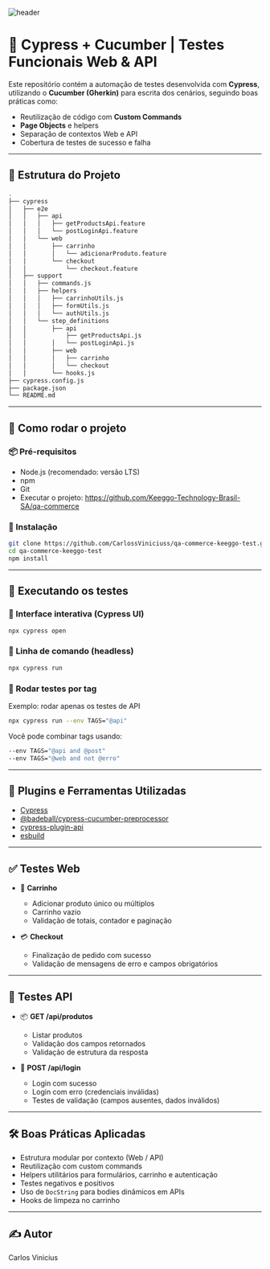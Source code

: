 ![header](https://capsule-render.vercel.app/api?type=waving&color=auto&height=300&section=header&text=Keeggo&fontSize=90&animation=fadeIn&fontAlignY=40)

# 🚀 Cypress + Cucumber | Testes Funcionais Web & API

Este repositório contém a automação de testes desenvolvida com **Cypress**, utilizando o **Cucumber (Gherkin)** para escrita dos cenários, seguindo boas práticas como:  
- Reutilização de código com **Custom Commands**  
- **Page Objects** e helpers  
- Separação de contextos Web e API  
- Cobertura de testes de sucesso e falha  

---

## 📁 Estrutura do Projeto

```bash
.
├── cypress
│   ├── e2e
│   │   ├── api
│   │   │   ├── getProductsApi.feature
│   │   │   └── postLoginApi.feature
│   │   └── web
│   │       ├── carrinho
│   │       │   └── adicionarProduto.feature
│   │       └── checkout
│   │           └── checkout.feature
│   ├── support
│   │   ├── commands.js
│   │   ├── helpers
│   │   │   ├── carrinhoUtils.js
│   │   │   ├── formUtils.js
│   │   │   └── authUtils.js
│   │   └── step_definitions
│   │       ├── api
│   │           ├── getProductsApi.js
│   │       │   └── postLoginApi.js
│   │       ├── web
│   │       │   ├── carrinho
│   │       │   └── checkout
│   │       └── hooks.js
├── cypress.config.js
├── package.json
└── README.md
```

---

## 🚀 Como rodar o projeto

### 📦 Pré-requisitos

- Node.js (recomendado: versão LTS)
- npm
- Git
- Executar o projeto: https://github.com/Keeggo-Technology-Brasil-SA/qa-commerce

### 🔧 Instalação

```bash
git clone https://github.com/CarlossViniciuss/qa-commerce-keeggo-test.git
cd qa-commerce-keeggo-test
npm install
```

---

## 🧪 Executando os testes

### 🔹 Interface interativa (Cypress UI)

```bash
npx cypress open
```

### 🔹 Linha de comando (headless)

```bash
npx cypress run
```

### 🔹 Rodar testes por tag

Exemplo: rodar apenas os testes de API

```bash
npx cypress run --env TAGS="@api"
```

Você pode combinar tags usando:
```bash
--env TAGS="@api and @post"
--env TAGS="@web and not @erro"
```

---

## 🧩 Plugins e Ferramentas Utilizadas

- [Cypress](https://www.cypress.io/)
- [@badeball/cypress-cucumber-preprocessor](https://github.com/badeball/cypress-cucumber-preprocessor)
- [cypress-plugin-api](https://github.com/filiphric/cypress-plugin-api)
- [esbuild](https://esbuild.github.io/)

---

## ✅ Testes Web

- 🛒 **Carrinho**  
  - Adicionar produto único ou múltiplos  
  - Carrinho vazio  
  - Validação de totais, contador e paginação

- 💳 **Checkout**  
  - Finalização de pedido com sucesso  
  - Validação de mensagens de erro e campos obrigatórios

---

## 🔁 Testes API

- 📦 **GET /api/produtos**  
  - Listar produtos  
  - Validação dos campos retornados  
  - Validação de estrutura da resposta

- 🔐 **POST /api/login**  
  - Login com sucesso  
  - Login com erro (credenciais inválidas)  
  - Testes de validação (campos ausentes, dados inválidos)

---

## 🛠️ Boas Práticas Aplicadas

- Estrutura modular por contexto (Web / API)
- Reutilização com custom commands
- Helpers utilitários para formulários, carrinho e autenticação
- Testes negativos e positivos
- Uso de `DocString` para bodies dinâmicos em APIs
- Hooks de limpeza no carrinho

---

## ✍️ Autor

Carlos Vinicius  
